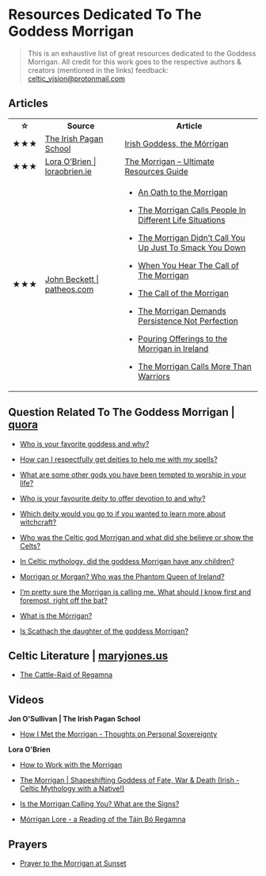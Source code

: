 # Resources Dedicated To The Goddess Morrigan

> This is an exhaustive list of great resources dedicated to the Goddess Morrigan. 
> All credit for this work goes to the respective authors & creators (mentioned in the links)
> feedback: celtic_vision@protonmail.com


## Articles

<table>
    <tr>
        <th>☆</th>
        <th>Source</th>
        <th>Article</th>
    </tr>
    <tr>
        <td>
            ★★★ 
        </td>
        <td>
            <a href="https://irishpagan.school" target="_blank">The Irish Pagan School</a>
        </td>
        <td>
            <a href="https://irishpagan.school/the-morrigan" target="_blank">Irish Goddess, the Mórrígan</a>
        </td>
    </tr>
    <tr>
        <td>
            ★★★ 
        </td>
        <td>
            <a href="https://loraobrien.ie">Lora O’Brien | loraobrien.ie</a>
        </td>
        <td>
            <a href="https://loraobrien.ie/the-morrigan-resources-guide" target="_blank">The Morrigan – Ultimate Resources Guide</a>
        </td>
    </tr>
    <tr>
        <td>
            ★★★ 
        </td>
        <td>
            <a href="https://www.patheos.com/blogs/johnbeckett">John Beckett | patheos.com</a>
        </td>
        <td>
            <ul>
                <li><p><a href="https://www.patheos.com/blogs/johnbeckett/2017/07/an-oath-to-the-morrigan.html">An Oath to the Morrigan</a></p>
                </li>
                <li><p><a href="https://www.patheos.com/blogs/johnbeckett/2019/01/the-morrigan-calls-people-in-different-life-situations.html">The Morrigan Calls People In Different Life Situations</a></p>
                </li>
                <li><p><a href="https://www.patheos.com/blogs/johnbeckett/2021/07/the-morrigan-didnt-call-you-up-just-to-smack-you-down.html">The Morrigan Didn’t Call You Up Just To Smack You Down</a></p>
                </li>
                <li><p><a href="https://www.patheos.com/blogs/johnbeckett/2017/07/hear-call-morrigan.html">When You Hear The Call of The Morrigan</a></p>
                </li>
                <li><p><a href="https://www.patheos.com/blogs/johnbeckett/2012/07/the-call-of-the-morrigan.html">The Call of the Morrigan</a></p>
                </li>
                <li><p><a href="https://www.patheos.com/blogs/johnbeckett/2020/01/the-morrigan-demands-persistence-not-perfection.html">The Morrigan Demands Persistence Not Perfection</a></p>
                </li>
                <li><p><a href="https://www.patheos.com/blogs/johnbeckett/2018/06/pouring-offerings-to-the-morrigan-in-ireland.html">Pouring Offerings to the Morrigan in Ireland</a></p>
                </li>
                <li><p><a href="https://www.patheos.com/blogs/johnbeckett/2018/02/morrigan-calls-warriors.html">The Morrigan Calls More Than Warriors</a></p>
                </li>
                </ul>
        </td>
    </tr>
</table>





## Question Related To The Goddess Morrigan | [quora](https://www.quora.com)

- [Who is your favorite goddess and why?](https://rmto.quora.com/Who-is-your-favorite-goddess-and-why-1?ch=10&oid=399459064&share=54cf6cb8&target_type=answer)
    
- [How can I respectfully get deities to help me with my spells?](https://magicmanifestationbalance.quora.com/How-can-I-respectfully-get-deities-to-help-me-with-my-spells-1?ch=10&oid=351630776&share=2e62fb65&target_type=answer)

- [What are some other gods you have been tempted to worship in your life?](https://rmto.quora.com/What-are-some-other-gods-you-have-been-tempted-to-worship-in-your-life)
    
- [Who is your favourite deity to offer devotion to and why?](https://rmto.quora.com/Who-is-your-favourite-deity-to-offer-devotion-to-and-why)

- [Which deity would you go to if you wanted to learn more about witchcraft?](https://forbiddenknowledge.quora.com/Which-deity-would-you-go-to-if-you-wanted-to-learn-more-about-witchcraft)

- [Who was the Celtic god Morrigan and what did she believe or show the Celts?](https://www.quora.com/Who-was-the-Celtic-god-Morrigan-and-what-did-she-believe-or-show-the-Celts)
    
- [In Celtic mythology, did the goddess Morrigan have any children?](https://www.quora.com/In-Celtic-mythology-did-the-goddess-Morrigan-have-any-children)
 
- [Morrigan or Morgan? Who was the Phantom Queen of Ireland?](https://www.quora.com/Morrigan-or-Morgan-Who-was-the-Phantom-Queen-of-Ireland)
    
- [I’m pretty sure the Morrigan is calling me. What should I know first and foremost, right off the bat?](https://www.quora.com/I-m-pretty-sure-the-Morrigan-is-calling-me-What-should-I-know-first-and-foremost-right-off-the-bat)
    
- [What is the Mórrigan?](https://www.quora.com/What-is-the-M%C3%B3rrigan)
    
- [Is Scathach the daughter of the goddess Morrigan?](https://www.quora.com/Is-Scathach-the-daughter-of-the-goddess-Morrigan)
 
 
## Celtic Literature | [maryjones.us](https://www.maryjones.us/ctexts)

- [The Cattle-Raid of Regamna](https://www.maryjones.us/ctexts/regamna.html)


## Videos

**Jon O'Sullivan | The Irish Pagan School**

- [How I Met the Morrigan - Thoughts on Personal Sovereignty](https://www.youtube.com/watch?v=FVSrRY38bjA)
    
**Lora O'Brien**

- [How to Work with the Morrigan](https://www.youtube.com/watch?v=RakzNrRCjXk)

- [The Morrigan | Shapeshifting Goddess of Fate, War & Death (Irish - Celtic Mythology with a Native!)](https://www.youtube.com/watch?v=TR5_7i_k-Rc)

- [Is the Morrigan Calling You? What are the Signs?](https://www.youtube.com/watch?v=C0KW6iNlGtg)

- [Mórrígan Lore - a Reading of the Táin Bó Regamna](https://www.youtube.com/watch?v=M9DKSCbrpiI)


## Prayers
- [Prayer to the Morrigan at Sunset](https://loraobrien.ie/morrigan-prayer)
 
